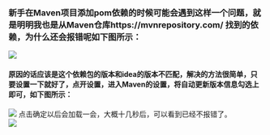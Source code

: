 ### 新手在Maven项目添加pom依赖的时候可能会遇到这样一个问题，就是明明我也是从Maven仓库https://mvnrepository.com/ 找到的依赖，为什么还会报错呢如下图所示：  
![](https://upload-images.jianshu.io/upload_images/17736870-adc36e011a46e63b.png?imageMogr2/auto-orient/strip%7CimageView2/2/w/1240)
#### 原因的话应该是这个依赖包的版本和idea的版本不匹配，解决的方法很简单，只要设置一下就好了，点开设置，进入Maven的设置，将自动更新版本信息勾选上即可，如下图所示：
![](https://upload-images.jianshu.io/upload_images/17736870-a041654cb4be3436.jpg?imageMogr2/auto-orient/strip%7CimageView2/2/w/1240)
点击确定以后会加载一会，大概十几秒后，可以看到已经不报错了。  
![](https://upload-images.jianshu.io/upload_images/17736870-d8fb9b7b15682cd9.jpg?imageMogr2/auto-orient/strip%7CimageView2/2/w/1240)
